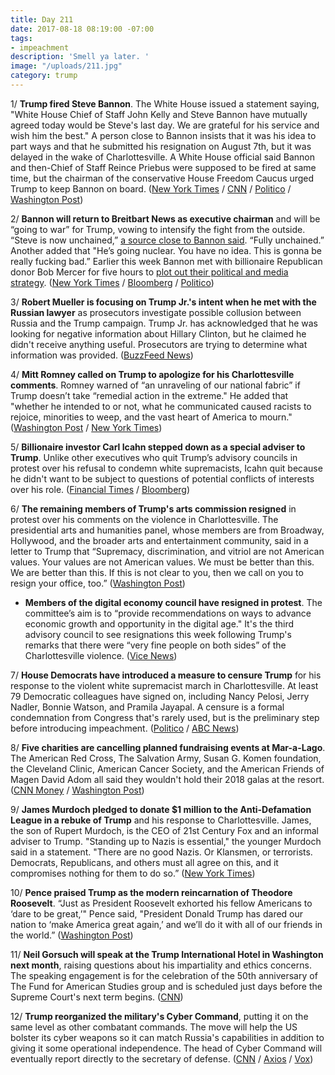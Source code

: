 ```yaml
---
title: Day 211
date: 2017-08-18 08:19:00 -07:00
tags:
- impeachment
description: 'Smell ya later. '
image: "/uploads/211.jpg"
category: trump
---
```


1/ **Trump fired Steve Bannon**. The White House issued a statement saying, "White House Chief of Staff John Kelly and Steve Bannon have mutually agreed today would be Steve's last day. We are grateful for his service and wish him the best." A person close to Bannon insists that it was his idea to part ways and that he submitted his resignation on August 7th, but it was delayed in the wake of Charlottesville. A White House official said Bannon and then-Chief of Staff Reince Priebus were supposed to be fired at same time, but the chairman of the conservative House Freedom Caucus urged Trump to keep Bannon on board. ([New York Times](https://www.nytimes.com/2017/08/18/us/politics/steve-bannon-trump-white-house.html) / [CNN](http://www.cnn.com/2017/08/18/politics/steve-bannon-white-house/index.html) / [Politico](http://www.politico.com/story/2017/08/18/bannon-out-as-white-house-chief-strategist-241786) / [Washington Post](https://www.washingtonpost.com/politics/trump-decides-to-get-rid-of-white-house-chief-strategist-stephen-bannon/2017/08/18/98cd5c40-8430-11e7-902a-2a9f2d808496_story.html))

2/ **Bannon will return to Breitbart News as executive chairman** and will be “going to war” for Trump, vowing to intensify the fight from the outside. “Steve is now unchained,” [a source close to Bannon said](https://www.theatlantic.com/politics/archive/2017/08/bannon-unleashed/537381/). “Fully unchained.” Another added that "He’s going nuclear. You have no idea. This is gonna be really fucking bad.” Earlier this week Bannon met with billionaire Republican donor Bob Mercer for five hours to [plot out their political and media strategy](https://www.axios.com/bannons-billionaire-meeting-to-plot-a-path-forward-2474513230.html). ([New York Times](https://www.nytimes.com/2017/08/18/business/media/bannon-said-to-be-planning-his-return-to-breitbart-news.html) / [Bloomberg](https://www.bloomberg.com/news/articles/2017-08-18/bannon-says-he-s-going-to-war-for-trump-after-white-house-exit) / [Politico](http://www.politico.com/story/2017/08/18/bannon-returns-to-breitbart-news-as-executive-chairman-241806))

3/ **Robert Mueller is focusing on Trump Jr.'s intent when he met with the Russian lawyer** as prosecutors investigate possible collusion between Russia and the Trump campaign. Trump Jr. has acknowledged that he was looking for negative information about Hillary Clinton, but he claimed he didn't receive anything useful. Prosecutors are trying to determine what information was provided. ([BuzzFeed News](https://www.buzzfeed.com/aramroston/special-counsel-focuses-on-trumps-son))

4/ **Mitt Romney called on Trump to apologize for his Charlottesville comments**. Romney warned of “an unraveling of our national fabric” if Trump doesn’t take “remedial action in the extreme." He added that "whether he intended to or not, what he communicated caused racists to rejoice, minorities to weep, and the vast heart of America to mourn." ([Washington Post](https://www.washingtonpost.com/news/post-politics/wp/2017/08/18/romney-calls-on-trump-to-address-the-nation-apologize-for-charlottesville-comments/) / [New York Times](https://www.nytimes.com/2017/08/18/us/politics/trump-charlottesville-romney.html))

5/ **Billionaire investor Carl Icahn stepped down as a special adviser to Trump**. Unlike other executives who quit Trump’s advisory councils in protest over his refusal to condemn white supremacists, Icahn quit because he didn't want to be subject to questions of potential conflicts of interests over his role. ([Financial Times](https://www.ft.com/content/c3bae125-750d-3343-97b6-2222eacd8b9c) / [Bloomberg](https://www.bloomberg.com/news/articles/2017-08-18/carl-icahn-quits-as-special-adviser-to-white-house-on-regulation))

6/ **The remaining members of Trump's arts commission resigned** in protest over his comments on the violence in Charlottesville. The presidential arts and humanities panel, whose members are from Broadway, Hollywood, and the broader arts and entertainment community, said in a letter to Trump that “Supremacy, discrimination, and vitriol are not American values. Your values are not American values. We must be better than this. We are better than this. If this is not clear to you, then we call on you to resign your office, too.” ([Washington Post](https://www.washingtonpost.com/news/powerpost/wp/2017/08/18/members-of-white-house-presidential-arts-commission-resign-to-protest-trumps-comments/))

* **Members of the digital economy council have resigned in protest**. The committee’s aim is to “provide recommendations on ways to advance economic growth and opportunity in the digital age." It's the third advisory council to see resignations this week following Trump's remarks that there were “very fine people on both sides” of the Charlottesville violence. ([Vice News](https://news.vice.com/story/members-of-trumps-digital-economy-advisory-board-are-quitting))

7/ **House Democrats have introduced a measure to censure Trump** for his response to the violent white supremacist march in Charlottesville. At least 79 Democratic colleagues have signed on, including Nancy Pelosi, Jerry Nadler, Bonnie Watson, and Pramila Jayapal. A censure is a formal condemnation from Congress that's rarely used, but is the preliminary step before introducing impeachment. ([Politico](http://www.politico.com/story/2017/08/18/pelosi-endorses-censure-of-trump-over-charlottesville-response-241784) / [ABC News](http://abcnews.go.com/Politics/representatives-officially-censure-trump-charlottesville/story?id=49281724))

8/ **Five charities are cancelling planned fundraising events at Mar-a-Lago**. The American Red Cross, The Salvation Army, Susan G. Komen foundation, the Cleveland Clinic, American Cancer Society, and the American Friends of Magen David Adom all said they wouldn't hold their 2018 galas at the resort. ([CNN Money](http://money.cnn.com/2017/08/18/news/companies/trump-mar-a-lago-fundraisers/index.html) / [Washington Post](https://www.washingtonpost.com/business/economy/cleveland-clinic-cancels-plans-for-gala-at-president-trumps-mar-a-lago/2017/08/17/a412f596-8369-11e7-b359-15a3617c767b_story.html))

9/ **James Murdoch pledged to donate $1 million to the Anti-Defamation League in a rebuke of Trump** and his response to Charlottesville. James, the son of Rupert Murdoch, is the CEO of 21st Century Fox and an informal adviser to Trump. "Standing up to Nazis is essential," the younger Murdoch said in a statement. "There are no good Nazis. Or Klansmen, or terrorists. Democrats, Republicans, and others must all agree on this, and it compromises nothing for them to do so.” ([New York Times](https://www.nytimes.com/2017/08/17/us/politics/james-murdoch-trump-donation-anti-defamation-league.html))

10/ **Pence praised Trump as the modern reincarnation of Theodore Roosevelt**. “Just as President Roosevelt exhorted his fellow Americans to ‘dare to be great,’" Pence said, "President Donald Trump has dared our nation to ‘make America great again,’ and we’ll do it with all of our friends in the world.” ([Washington Post](https://www.washingtonpost.com/news/post-politics/wp/2017/08/17/pence-likens-trump-to-one-of-his-heroes-teddy-roosevelt/))

11/ **Neil Gorsuch will speak at the Trump International Hotel in Washington next month**, raising questions about his impartiality and ethics concerns. The speaking engagement is for the celebration of the 50th anniversary of The Fund for American Studies group and is scheduled just days before the Supreme Court's next term begins. ([CNN](http://www.cnn.com/2017/08/18/politics/neil-gorsuch-trump-hotel-the-fund-for-american-studies/index.html))

12/ **Trump reorganized the military's Cyber Command**, putting it on the same level as other combatant commands. The move will help the US bolster its cyber weapons so it can match Russia's capabilities in addition to giving it some operational independence. The head of Cyber Command will eventually report directly to the secretary of defense. ([CNN](http://www.cnn.com/2017/08/18/politics/trump-cyberthreat-command/index.html) / [Axios](https://www.axios.com/trump-elevates-cyber-command-2474551844.html) / [Vox](https://www.vox.com/world/2017/8/18/16026916/cyber-command-elevate-trump-directive-admiral-rogers))
